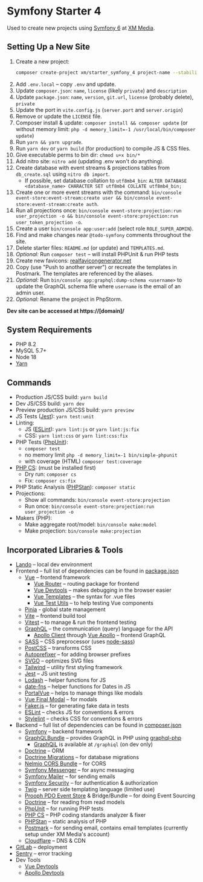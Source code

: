 # Symfony Starter 4

Used to create new projects using [Symfony 6](https://symfony.com/) at [XM Media](https://www.xmmedia.com/).

## Setting Up a New Site

1. Create a new project:
    ```sh
    composer create-project xm/starter_symfony_4 project-name --stability=dev --no-install --remove-vcs
    ```
2. Add `.env.local` – copy `.env` and update.
3. Update `composer.json`: `name`, `license` (likely `private`) and `description`
4. Update `package.json`: `name`, `version`, `git.url`, `license` (probably delete), `private`
5. Update the port in `vite.config.js` (`server.port` and `server.origin`)
6. Remove or update the `LICENSE` file.
7. Composer install & update: `composer install && composer update` (or without memory limit: `php -d memory_limit=-1 /usr/local/bin/composer update`)
8. Run `yarn && yarn upgrade`.
9. Run `yarn dev` or `yarn build` (for production) to compile JS & CSS files.
10. Give executable perms to bin dir: `chmod u+x bin/*`
11. Add nitro site: `nitro add` (updating .env won't do anything).
12. Create database with event streams & projections tables from `db_create.sql` using `nitro db import`. 
    - If possible, set database collation to `utf8mb4_bin`: `ALTER DATABASE <database_name> CHARACTER SET utf8mb4 COLLATE utf8mb4_bin;`
13. Create one or more event streams with the command: `bin/console event-store:event-stream:create user && bin/console event-store:event-stream:create auth`.
14. Run all projections once: `bin/console event-store:projection:run user_projection -o && bin/console event-store:projection:run user_token_projection -o`.
15. Create a user `bin/console app:user:add` (select role `ROLE_SUPER_ADMIN`).
16. Find and make changes near `@todo-symfony` comments throughout the site.
17. Delete starter files: `README.md` (or update) and `TEMPLATES.md`.
18. *Optional:* Run `composer test` – will install PHPUnit & run PHP tests
19. Create new favicons: [realfavicongenerator.net](https://realfavicongenerator.net)
20. Copy (use "Push to another server") or recreate the templates in Postmark. The templates are referenced by the aliases.
21. *Optional:* Run `bin/console app:graphql:dump-schema <username>` to update the GraphQL schema file where `username` is the email of an admin user.
22. *Optional:* Rename the project in PhpStorm.

**Dev site can be accessed at https://[domain]/**

## System Requirements

  - PHP 8.2
  - MySQL 5.7+
  - Node 18
  - [Yarn](https://yarnpkg.com/en/docs/install)

## Commands

  - Production JS/CSS build: `yarn build`
  - Dev JS/CSS build: `yarn dev`
  - Preview production JS/CSS build: `yarn preview`
  - JS Tests ([Jest](https://jestjs.io/)): `yarn test:unit`
  - Linting:
    - JS ([ESLint](https://eslint.org/)): `yarn lint:js` or `yarn lint:js:fix`
    - CSS: `yarn lint:css` or `yarn lint:css:fix`
  - PHP Tests ([PhpUnit](https://phpunit.de/)): 
    - `composer test`
    - no memory limit `php -d memory_limit=-1 bin/simple-phpunit`
    - with coverage (HTML) `composer test:coverage`
  - [PHP CS](https://cs.sensiolabs.org/): (must be installed first)
    - Dry run: `composer cs`
    - Fix: `composer cs:fix`
  - PHP Static Analysis ([PHPStan](https://github.com/phpstan/phpstan)): `composer static`
  - Projections:
    - Show all commands: `bin/console event-store:projection`
    - Run once: `bin/console event-store:projection:run user_projection -o`
  - Makers (PHP):
    - Make aggregate root/model: `bin/console make:model`
    - Make projection: `bin/console make:projection`

## Incorporated Libraries & Tools

  - [Lando](https://lando.dev/) – local dev environment
  - Frontend – full list of dependencies can be found in [package.json](https://github.com/xmmedia/starter_symfony_4/blob/master/package.json)
    - [Vue](https://vuejs.org/) – frontend framework
      - [Vue Router](https://router.vuejs.org/) – routing package for frontend
      - [Vue Devtools](https://github.com/vuejs/vue-devtools) – makes debugging in the browser easier
      - [Vue Templates](https://vuejs.org/v2/guide/syntax.html) – the syntax for .vue files
      - [Vue Test Utils](https://vue-test-utils.vuejs.org/) – to help testing Vue components
    - [Pinia](https://pinia.vuejs.org/) - global state management
    - [Vite](https://vitejs.dev/) – frontend build tool
    - [Vitest](https://vitest.dev/) – to manage & run the frontend testing
    - [GraphQL](https://graphql.org/) – the communication (query) language for the API
      - [Apollo Client](https://www.apollographql.com/docs/react/) through [Vue Apollo](https://vue-apollo.netlify.com) – frontend GraphQL 
    - [SASS](https://sass-lang.com/) – CSS preprocessor (uses [node-sass](https://www.npmjs.com/package/node-sass))
    - [PostCSS](https://github.com/postcss/postcss) – transforms CSS
    - [Autoprefixer](ub.com/postcss/autoprefixer) – for adding browser prefixes
    - [SVGO](https://github.com/svg/svgo) – optimizes SVG files
    - [Tailwind](https://tailwindcss.com/docs/what-is-tailwind/) – utility first styling framework
    - [Jest](https://jestjs.io/) – JS unit testing
    - [Lodash](https://lodash.com/) – helper functions for JS
    - [date-fns](https://date-fns.org/) – helper functions for Dates in JS
    - [PortalVue](https://github.com/LinusBorg/portal-vue) – helps to manage things like modals
    - [Vue Final Modal](https://vue-final-modal.org/) – for modals 
    - [Faker.js](https://github.com/marak/Faker.js/) – for generating fake data in tests
    - [ESLint](https://eslint.org/) – checks JS for conventions & errors
    - [Stylelint](https://stylelint.io/) – checks CSS for conventions & errors
  - Backend – full list of dependencies can be found in [composer.json](https://github.com/xmmedia/starter_symfony_4/blob/master/composer.json)
    - [Symfony](https://symfony.com/doc/current/index.html#gsc.tab=0) – backend framework
    - [GraphQLBundle](https://github.com/overblog/GraphQLBundle) – provides GraphQL in PHP using [graphql-php](https://github.com/webonyx/graphql-php)
      - [GraphQiL](https://github.com/graphql/graphiql) is available at `/graphiql` (on dev only)
    - [Doctrine](https://www.doctrine-project.org/) – ORM
    - [Doctrine Migrations](https://www.doctrine-project.org/projects/doctrine-migrations.html) – for database migrations
    - [Nelmio CORS Bundle](https://github.com/nelmio/NelmioCorsBundle) – for CORS
    - [Symfony Messenger](https://symfony.com/doc/current/messenger.html) – for async messaging
    - [Symfony Mailer](https://symfony.com/doc/current/mailer.html) – for sending emails
    - [Symfony Security](https://symfony.com/doc/current/security.html) – for authentication & authorization
    - [Twig](https://twig.symfony.com/) – server side templating language (limited use)
    - [Prooph PDO Event Store](https://github.com/prooph/pdo-event-store) & Bridge/Bundle – for doing Event Sourcing
    - [Doctrine](https://www.doctrine-project.org/) – for reading from read models
    - [PhpUnit](https://phpunit.de/) – for running PHP tests
    - [PHP CS](https://cs.sensiolabs.org/) – PHP coding standards analyzer & fixer
    - [PHPStan](https://github.com/phpstan/phpstan) – static analysis of PHP
    - [Postmark](https://postmarkapp.com/) – for sending email, contains email templates (currently setup under XM Media's account)
    - [Cloudflare](https://www.cloudflare.com/) – DNS & CDN
  - [GitLab](https://gitlab.com/) – deployment
  - [Sentry](https://sentry.io/) – error tracking
  - Dev Tools
    - [Vue Devtools](https://github.com/vuejs/vue-devtools)
    - [Apollo Devtools](https://github.com/apollographql/apollo-client-devtools)
